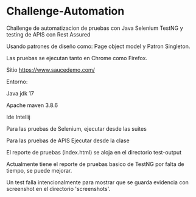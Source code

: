 # Challenge-Automation

Challenge de automatizacion de pruebas con Java Selenium TestNG y testing de APIS con Rest Assured

Usando patrones de diseño como: Page object model y Patron Singleton.

Las pruebas se ejecutan tanto en Chrome como Firefox.

Sitio https://www.saucedemo.com/

Entorno:

Java jdk 17

Apache maven 3.8.6

Ide Intellij

Para las pruebas de Selenium, ejecutar desde las suites

Para las pruebas de APIS Ejecutar desde la clase

El reporte de pruebas (index.html) se aloja en el directorio test-output

Actualmente tiene el reporte de pruebas basico de TestNG por falta de tiempo, se puede mejorar.

Un test falla intencionalmente para mostrar que se guarda evidencia con screenshot en el directorio 'screenshots'.
